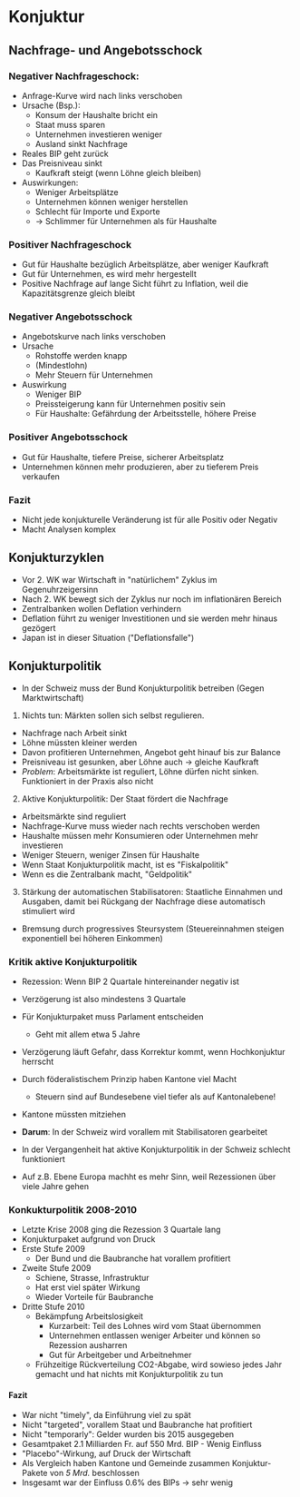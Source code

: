 # Konjuktur

## Nachfrage- und Angebotsschock
### Negativer Nachfrageschock: 
- Anfrage-Kurve wird nach links verschoben
- Ursache (Bsp.): 
    - Konsum der Haushalte bricht ein
    - Staat muss sparen
    - Unternehmen investieren weniger
    - Ausland sinkt Nachfrage
- Reales BIP geht zurück
- Das Preisniveau sinkt
    - Kaufkraft steigt (wenn Löhne gleich bleiben)
- Auswirkungen:
    - Weniger Arbeitsplätze
    - Unternehmen können weniger herstellen
    - Schlecht für Importe und Exporte
    - -> Schlimmer für Unternehmen als für Haushalte

### Positiver Nachfrageschock
- Gut für Haushalte bezüglich Arbeitsplätze, aber weniger Kaufkraft
- Gut für Unternehmen, es wird mehr hergestellt
- Positive Nachfrage auf lange Sicht führt zu Inflation, weil die Kapazitätsgrenze gleich bleibt

### Negativer Angebotsschock
- Angebotskurve nach links verschoben
- Ursache
    - Rohstoffe werden knapp
    - (Mindestlohn)
    - Mehr Steuern für Unternehmen
- Auswirkung
    - Weniger BIP
    - Preissteigerung kann für Unternehmen positiv sein
    - Für Haushalte: Gefährdung der Arbeitsstelle, höhere Preise

### Positiver Angebotsschock
- Gut für Haushalte, tiefere Preise, sicherer Arbeitsplatz
- Unternehmen können mehr produzieren, aber zu tieferem Preis verkaufen

### Fazit
- Nicht jede konjukturelle Veränderung ist für alle Positiv oder Negativ
- Macht Analysen komplex

## Konjukturzyklen
- Vor 2. WK war Wirtschaft in "natürlichem" Zyklus im Gegenuhrzeigersinn
- Nach 2. WK bewegt sich der Zyklus nur noch im inflationären Bereich
- Zentralbanken wollen Deflation verhindern
- Deflation führt zu weniger Investitionen und sie werden mehr hinaus gezögert
- Japan ist in dieser Situation ("Deflationsfalle")

## Konjukturpolitik
- In der Schweiz muss der Bund Konjukturpolitik betreiben (Gegen Marktwirtschaft)

1. Nichts tun: Märkten sollen sich selbst regulieren.
- Nachfrage nach Arbeit sinkt
- Löhne müssten kleiner werden
- Davon profitieren Unternehmen, Angebot geht hinauf bis zur Balance
- Preisniveau ist gesunken, aber Löhne auch -> gleiche Kaufkraft
- *Problem*: Arbeitsmärkte ist reguliert, Löhne dürfen nicht sinken. Funktioniert in der Praxis also nicht

2. Aktive Konjukturpolitik: Der Staat fördert die Nachfrage
- Arbeitsmärkte sind reguliert
- Nachfrage-Kurve muss wieder nach rechts verschoben werden
- Haushalte müssen mehr Konsumieren oder Unternehmen mehr investieren
- Weniger Steuern, weniger Zinsen für Haushalte
- Wenn Staat Konjukturpolitik macht, ist es "Fiskalpolitik"
- Wenn es die Zentralbank macht, "Geldpolitik"


3. Stärkung der automatischen Stabilisatoren: Staatliche Einnahmen und Ausgaben, damit bei Rückgang der Nachfrage diese automatisch stimuliert wird
- Bremsung durch progressives Steursystem (Steuereinnahmen steigen exponentiell bei höheren Einkommen)

### Kritik aktive Konjukturpolitik
- Rezession: Wenn BIP 2 Quartale hintereinander negativ ist
- Verzögerung ist also mindestens 3 Quartale
- Für Konjukturpaket muss Parlament entscheiden
    - Geht mit allem etwa 5 Jahre
- Verzögerung läuft Gefahr, dass Korrektur kommt, wenn Hochkonjuktur herrscht
- Durch föderalistischem Prinzip haben Kantone viel Macht
    - Steuern sind auf Bundesebene viel tiefer als auf Kantonalebene!
- Kantone müssten mitziehen

- **Darum**: In der Schweiz wird vorallem mit Stabilisatoren gearbeitet
- In der Vergangenheit hat aktive Konjukturpolitik in der Schweiz schlecht funktioniert
- Auf z.B. Ebene Europa machht es mehr Sinn, weil Rezessionen über viele Jahre gehen

### Konkukturpolitik 2008-2010
- Letzte Krise 2008 ging die Rezession 3 Quartale lang
- Konjukturpaket aufgrund von Druck
- Erste Stufe 2009
    - Der Bund und die Baubranche hat vorallem profitiert
- Zweite Stufe 2009
    - Schiene, Strasse, Infrastruktur
    - Hat erst viel später Wirkung
    - Wieder Vorteile für Baubranche
- Dritte Stufe 2010
    - Bekämpfung Arbeitslosigkeit
        - Kurzarbeit: Teil des Lohnes wird vom Staat übernommen
        - Unternehmen entlassen weniger Arbeiter und können so Rezession ausharren
        - Gut für Arbeitgeber und Arbeitnehmer
    - Frühzeitige Rückverteilung CO2-Abgabe, wird sowieso jedes Jahr gemacht und hat nichts mit Konjukturpolitik zu tun

#### Fazit
-  War nicht "timely", da Einführung viel zu spät
- Nicht "targeted", vorallem Staat und Baubranche hat profitiert
- Nicht "temporarly": Gelder wurden bis 2015 ausgegeben
- Gesamtpaket 2.1 Milliarden Fr. auf 550 Mrd. BIP - Wenig Einfluss
- "Placebo"-Wirkung, auf Druck der Wirtschaft
- Als Vergleich haben Kantone und Gemeinde zusammen Konjuktur-Pakete von *5 Mrd.* beschlossen
- Insgesamt war der Einfluss 0.6% des BIPs -> sehr wenig
